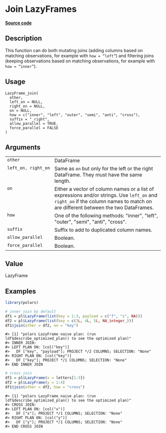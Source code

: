 
# Join LazyFrames

[**Source code**](https://github.com/pola-rs/r-polars/tree/main/R/lazyframe__lazy.R#L1008)

## Description

This function can do both mutating joins (adding columns based on
matching observations, for example with <code>how = “left”</code>) and
filtering joins (keeping observations based on matching observations,
for example with <code>how = “inner”</code>).

## Usage

<pre><code class='language-R'>LazyFrame_join(
  other,
  left_on = NULL,
  right_on = NULL,
  on = NULL,
  how = c("inner", "left", "outer", "semi", "anti", "cross"),
  suffix = "_right",
  allow_parallel = TRUE,
  force_parallel = FALSE
)
</code></pre>

## Arguments

<table>
<tr>
<td style="white-space: nowrap; font-family: monospace; vertical-align: top">
<code id="LazyFrame_join_:_other">other</code>
</td>
<td>
DataFrame
</td>
</tr>
<tr>
<td style="white-space: nowrap; font-family: monospace; vertical-align: top">
<code id="LazyFrame_join_:_left_on">left_on</code>,
<code id="LazyFrame_join_:_right_on">right_on</code>
</td>
<td>
Same as <code>on</code> but only for the left or the right DataFrame.
They must have the same length.
</td>
</tr>
<tr>
<td style="white-space: nowrap; font-family: monospace; vertical-align: top">
<code id="LazyFrame_join_:_on">on</code>
</td>
<td>
Either a vector of column names or a list of expressions and/or strings.
Use <code>left_on</code> and <code>right_on</code> if the column names
to match on are different between the two DataFrames.
</td>
</tr>
<tr>
<td style="white-space: nowrap; font-family: monospace; vertical-align: top">
<code id="LazyFrame_join_:_how">how</code>
</td>
<td>
One of the following methods: "inner", "left", "outer", "semi", "anti",
"cross".
</td>
</tr>
<tr>
<td style="white-space: nowrap; font-family: monospace; vertical-align: top">
<code id="LazyFrame_join_:_suffix">suffix</code>
</td>
<td>
Suffix to add to duplicated column names.
</td>
</tr>
<tr>
<td style="white-space: nowrap; font-family: monospace; vertical-align: top">
<code id="LazyFrame_join_:_allow_parallel">allow_parallel</code>
</td>
<td>
Boolean.
</td>
</tr>
<tr>
<td style="white-space: nowrap; font-family: monospace; vertical-align: top">
<code id="LazyFrame_join_:_force_parallel">force_parallel</code>
</td>
<td>
Boolean.
</td>
</tr>
</table>

## Value

LazyFrame

## Examples

``` r
library(polars)

# inner join by default
df1 = pl$LazyFrame(list(key = 1:3, payload = c("f", "i", NA)))
df2 = pl$LazyFrame(list(key = c(3L, 4L, 5L, NA_integer_)))
df1$join(other = df2, on = "key")
```

    #> [1] "polars LazyFrame naive plan: (run ldf$describe_optimized_plan() to see the optimized plan)"
    #> INNER JOIN:
    #> LEFT PLAN ON: [col("key")]
    #>   DF ["key", "payload"]; PROJECT */2 COLUMNS; SELECTION: "None"
    #> RIGHT PLAN ON: [col("key")]
    #>   DF ["key"]; PROJECT */1 COLUMNS; SELECTION: "None"
    #> END INNER JOIN

``` r
# cross join
df1 = pl$LazyFrame(x = letters[1:3])
df2 = pl$LazyFrame(y = 1:4)
df1$join(other = df2, how = "cross")
```

    #> [1] "polars LazyFrame naive plan: (run ldf$describe_optimized_plan() to see the optimized plan)"
    #> CROSS JOIN:
    #> LEFT PLAN ON: [col("x")]
    #>   DF ["x"]; PROJECT */1 COLUMNS; SELECTION: "None"
    #> RIGHT PLAN ON: [col("y")]
    #>   DF ["y"]; PROJECT */1 COLUMNS; SELECTION: "None"
    #> END CROSS JOIN
